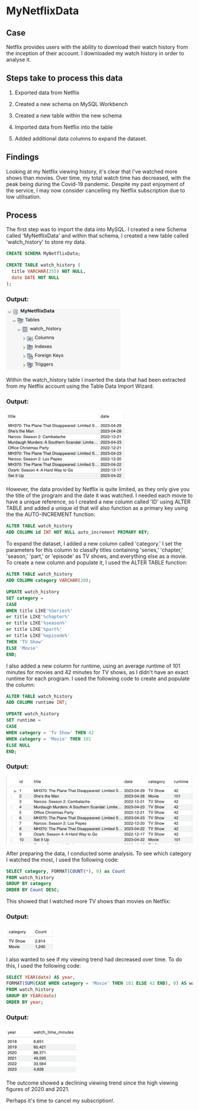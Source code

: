 # MyNetflixData

## Case
Netflix provides users with the ability to download their watch history from the inception of their account. I downloaded my watch history in order to analyse it.

## Steps take to process this data
1. Exported data from Netflix

2. Created a new schema on MySQL Workbench

3. Created a new table within the new schema

4. Imported data from Netflix into the table

5. Added additional data columns to expand the dataset. 

## Findings
Looking at my Netflix viewing history, it's clear that I've watched more shows than movies. Over time, my total watch time has decreased, with the peak being during the Covid-19 pandemic. Despite my past enjoyment of the service, I may now consider cancelling my Netflix subscription due to low utilisation.

## Process

The first step was to import the data into MySQL. I created a new Schema called 'MyNetflixData' and within that schema, I created a new table called 'watch_history' to store my data.

```sql
CREATE SCHEMA MyNetflixData;
```

```sql
CREATE TABLE watch_history (
  title VARCHAR(255) NOT NULL,
  date DATE NOT NULL
);
```

### Output:

![Schema and Table](https://github.com/ezrany/MyNetflixData/blob/main/MySQL%20Workbench%20Images/Screenshot%202023-05-08%20at%2011.28.31.png)

Within the watch_history table I inserted the data that had been extracted from my Netflix account using the Table Data Import Wizard.

### Output:

![Imported Data](https://github.com/ezrany/MyNetflixData/blob/main/MySQL%20Workbench%20Images/ImportedNetlixData.png)



However, the data provided by Netflix is quite limited, as they only give you the title of the program and the date it was watched. I needed each movie to have a unique reference, so I created a new column called 'ID' using ALTER TABLE and added a unique id that will also function as a primary key using the  the AUTO-INCREMENT function:

```sql
ALTER TABLE watch_history
ADD COLUMN id INT NOT NULL auto_increment PRIMARY KEY;
```

To expand the dataset, I added a new column called 'category.' I set the parameters for this column to classify titles containing 'series,' 'chapter,' 'season,' 'part,' or 'episode' as TV shows, and everything else as a movie. To create a new column and populate it, I used the ALTER TABLE function:

```sql
ALTER TABLE watch_history
ADD COLUMN category VARCHAR(20);
```

```sql
UPDATE watch_history
SET category =
CASE
WHEN title LIKE'%Series%'
or title LIKE'%chapter%'
or title LIKE'%season%'
or title LIKE'%part%'
or title LIKE'%episode%'
THEN 'TV Show'
ELSE 'Movie'
END;
```

I also added a new column for runtime, using an average runtime of 101 minutes for movies and 42 minutes for TV shows, as I didn't have an exact runtime for each program. I used the following code to create and populate the column:

```sql
ALTER TABLE watch_history
ADD COLUMN runtime INT;
```

```sql
UPDATE watch_history
SET runtime =
CASE
WHEN category = 'Tv Show' THEN 42
WHEN category = 'Movie' THEN 101
ELSE NULL
END;
```

### Output:

![Imported Data](https://github.com/ezrany/MyNetflixData/blob/main/MySQL%20Workbench%20Images/Additional%20Columns.png)

After preparing the data, I conducted some analysis. To see which category I watched the most, I used the following code:

```sql
SELECT category, FORMAT(COUNT(*), 0) as Count
FROM watch_history
GROUP BY category
ORDER BY Count DESC;
```

This showed that I watched more TV shows than movies on Netflix:
### Output:

![Imported Data](https://github.com/ezrany/MyNetflixData/blob/main/MySQL%20Workbench%20Images/WatchTimeByCategory.png)


I also wanted to see if my viewing trend had decreased over time. To do this, I used the following code:

```sql
SELECT YEAR(date) AS year,
FORMAT(SUM(CASE WHEN category = 'Movie' THEN 101 ELSE 42 END), 0) AS watch_time_minutes
FROM watch_history
GROUP BY YEAR(date)
ORDER BY year;
```
### Output:

![Imported Data](https://github.com/ezrany/MyNetflixData/blob/main/MySQL%20Workbench%20Images/WatchTimeByYear.png)

The outcome showed a declining viewing trend since the high viewing figures of 2020 and 2021. 


Perhaps it's time to cancel my subscription!.

